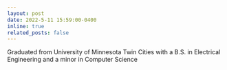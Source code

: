 ```yaml
---
layout: post
date: 2022-5-11 15:59:00-0400
inline: true
related_posts: false
---
```


Graduated from University of Minnesota Twin Cities with a B.S. in Electrical Engineering and a minor in Computer Science 
